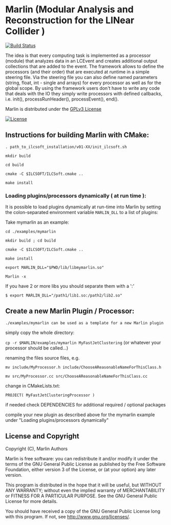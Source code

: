 # Marlin (Modular Analysis and Reconstruction for the LINear Collider )
[![Build Status](https://travis-ci.org/iLCSoft/Marlin.svg?branch=master)](https://travis-ci.org/iLCSoft/Marlin)

The idea is that every computing task is implemented as a processor (module) that analyzes data in an LCEvent and creates additional output collections that are added to the event. The framework allows to define the processors (and their order) that are executed at runtime in a simple steering file. Via the steering file you can also define named parameters (string, float, int - single and arrays) for every processor as well as for the global scope. By using the framework users don't have to write any code that deals with the IO they simply write processors with defined callbacks, i.e. init(), processRunHeader(), processEvent(), end().

Marlin is distributed under the [GPLv3 License](http://www.gnu.org/licenses/gpl-3.0.en.html)

[![License](https://www.gnu.org/graphics/gplv3-127x51.png)](https://www.gnu.org/licenses/gpl-3.0.en.html)


## Instructions for building Marlin with CMake:
`. path_to_ilcsoft_installation/v01-XX/init_ilcsoft.sh`

`mkdir build`

`cd build`

`cmake -C $ILCSOFT/ILCSoft.cmake ..`

`make install`
### Loading plugins/processors dynamically ( at run time ):
It is possible to load plugins dynamically at run-time into Marlin by setting the colon-separated environment variable `MARLIN_DLL` to a list of plugins:

Take mymarlin as an example:

`cd ./examples/mymarlin`

`mkdir build ; cd build`

`cmake -C $ILCSOFT/ILCSoft.cmake ..`

`make install`


`export MARLIN_DLL="$PWD/lib/libmymarlin.so"`

`Marlin -x`

If you have 2 or more libs you should separate them with a ':'

`$ export MARLIN_DLL="/path1/lib1.so:/path2/lib2.so"`


## Create a new Marlin Plugin / Processor:

`./examples/mymarlin can be used as a template for a new Marlin plugin`

simply copy the whole directory:

`cp -r $MARLIN/examples/mymarlin MyFastJetClustering` (or whatever your processor should be called...)

renaming the files source files, e.g.

`mv include/MyProcessor.h include/ChooseAReasonableNameForThisClass.h`

`mv src/MyProcessor.cc src/ChooseAReasonableNameForThisClass.cc`

change in CMakeLists.txt:

`PROJECT( MyFastJetClusteringProcessor )`

if needed check DEPENDENCIES for additional required / optional packages


compile your new plugin as described above for the mymarlin example under "Loading plugins/processors dynamically"

## License and Copyright
Copyright (C), Marlin Authors

Marlin is free software: you can redistribute it and/or modify it under the terms of the GNU General Public License as published by the Free Software Foundation, either version 3 of the License, or (at your option) any later version.

This program is distributed in the hope that it will be useful, but WITHOUT ANY WARRANTY; without even the implied warranty of MERCHANTABILITY or FITNESS FOR A PARTICULAR PURPOSE.  See the GNU General Public License for more details.

You should have received a copy of the GNU General Public License long with this program.  If not, see <http://www.gnu.org/licenses/>.
